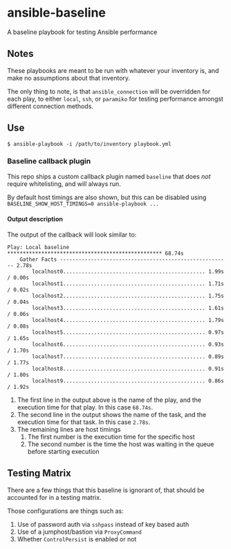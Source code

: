 # ansible-baseline
A baseline playbook for testing Ansible performance

## Notes

These playbooks are meant to be run with whatever your inventory is, and make no assumptions about that inventory.

The only thing to note, is that `ansible_connection` will be overridden for each play, to either `local`, `ssh`, or `paramiko` for testing performance amongst different connection methods.

## Use

```
$ ansible-playbook -i /path/to/inventory playbook.yml
```

### Baseline callback plugin

This repo ships a custom callback plugin named `baseline` that does *not* require whitelisting, and will always run.

By default host timings are also shown, but this can be disabled using `BASELINE_SHOW_HOST_TIMINGS=0 ansible-playbook ...`

#### Output description

The output of the callback will look similar to:

```
Play: Local baseline ************************************************** 68.74s
    Gather Facts ------------------------------------------------------- 2.78s
        localhost0.............................................. 1.99s / 0.00s
        localhost1.............................................. 1.71s / 0.02s
        localhost2.............................................. 1.75s / 0.04s
        localhost3.............................................. 1.61s / 0.06s
        localhost4.............................................. 1.79s / 0.08s
        localhost5.............................................. 0.97s / 1.65s
        localhost6.............................................. 0.93s / 1.70s
        localhost7.............................................. 0.89s / 1.77s
        localhost8.............................................. 0.91s / 1.80s
        localhost9.............................................. 0.86s / 1.92s
```

1. The first line in the output above is the name of the play, and the execution time for that play. In this case `68.74s`.
1. The second line in the output shows the name of the task, and the execution time for that task. In this case `2.78s`.
1. The remaining lines are host timings
    1. The first number is the execution time for the specific host
    2. The second number is the time the host was waiting in the queue before starting execution

## Testing Matrix

There are a few things that this baseline is ignorant of, that should be accounted for in a testing matrix.

Those configurations are things such as:

1. Use of password auth via `sshpass` instead of key based auth
1. Use of a jumphost/bastion via `ProxyCommand`
1. Whether `ControlPersist` is enabled or not
